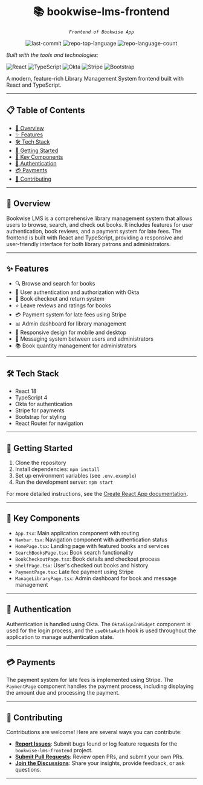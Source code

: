 <p align="center">
    <h1 align="center">📚 bookwise-lms-frontend</h1>
</p>
<p align="center">
    <em><code>Frontend of Bookwise App</code></em>
</p>

<p align="center">
	<img src="https://img.shields.io/github/last-commit/git-ashug/bookwise-lms-frontend?style=flat&logo=git&logoColor=white&color=0080ff" alt="last-commit">
	<img src="https://img.shields.io/github/languages/top/git-ashug/bookwise-lms-frontend?style=flat&color=0080ff" alt="repo-top-language">
	<img src="https://img.shields.io/github/languages/count/git-ashug/bookwise-lms-frontend?style=flat&color=0080ff" alt="repo-language-count">
</p>
<p>
		<em>Built with the tools and technologies:</em>
</p>

![React](https://img.shields.io/badge/React-20232A?style=for-the-badge&logo=react&logoColor=61DAFB)
![TypeScript](https://img.shields.io/badge/TypeScript-007ACC?style=for-the-badge&logo=typescript&logoColor=white)
![Okta](https://img.shields.io/badge/Okta-007DC1?style=for-the-badge&logo=okta&logoColor=white)
![Stripe](https://img.shields.io/badge/Stripe-626CD9?style=for-the-badge&logo=Stripe&logoColor=white)
![Bootstrap](https://img.shields.io/badge/Bootstrap-563D7C?style=for-the-badge&logo=bootstrap&logoColor=white)

A modern, feature-rich Library Management System frontend built with React and TypeScript.

---

## 📋 Table of Contents

- [🌟 Overview](#-overview)
- [✨ Features](#-features)
- [🛠️ Tech Stack](#-tech-stack)
- [🚀 Getting Started](#-getting-started)
- [🧩 Key Components](#-key-components)
- [🔐 Authentication](#-authentication)
- [💳 Payments](#-payments)
- [🤝 Contributing](#-contributing)

---

## 🌟 Overview

Bookwise LMS is a comprehensive library management system that allows users to browse, search, and check out books. It includes features for user authentication, book reviews, and a payment system for late fees. The frontend is built with React and TypeScript, providing a responsive and user-friendly interface for both library patrons and administrators.

---

## ✨ Features

- 🔍 Browse and search for books
- 👤 User authentication and authorization with Okta
- 📖 Book checkout and return system
- ⭐ Leave reviews and ratings for books
- 💳 Payment system for late fees using Stripe
- 📊 Admin dashboard for library management
- 📱 Responsive design for mobile and desktop
- 📨 Messaging system between users and administrators
- 📚 Book quantity management for administrators

---

## 🛠️ Tech Stack

- React 18
- TypeScript 4
- Okta for authentication
- Stripe for payments
- Bootstrap for styling
- React Router for navigation

---

## 🚀 Getting Started

1. Clone the repository
2. Install dependencies: `npm install`
3. Set up environment variables (see `.env.example`)
4. Run the development server: `npm start`

For more detailed instructions, see the [Create React App documentation](https://facebook.github.io/create-react-app/docs/getting-started).

---

## 🧩 Key Components

- `App.tsx`: Main application component with routing
- `Navbar.tsx`: Navigation component with authentication status
- `HomePage.tsx`: Landing page with featured books and services
- `SearchBooksPage.tsx`: Book search functionality
- `BookCheckoutPage.tsx`: Book details and checkout process
- `ShelfPage.tsx`: User's checked out books and history
- `PaymentPage.tsx`: Late fee payment using Stripe
- `ManageLibraryPage.tsx`: Admin dashboard for book and message management

---

## 🔐 Authentication

Authentication is handled using Okta. The `OktaSignInWidget` component is used for the login process, and the `useOktaAuth` hook is used throughout the application to manage authentication state.

---

## 💳 Payments

The payment system for late fees is implemented using Stripe. The `PaymentPage` component handles the payment process, including displaying the amount due and processing the payment.

---

## 🤝 Contributing

Contributions are welcome! Here are several ways you can contribute:

- **[Report Issues](https://github.com/git-ashug/bookwise-lms-frontend/issues)**: Submit bugs found or log feature requests for the `bookwise-lms-frontend` project.
- **[Submit Pull Requests](https://github.com/git-ashug/bookwise-lms-frontend/blob/main/CONTRIBUTING.md)**: Review open PRs, and submit your own PRs.
- **[Join the Discussions](https://github.com/git-ashug/bookwise-lms-frontend/discussions)**: Share your insights, provide feedback, or ask questions.
---
